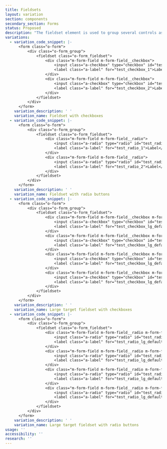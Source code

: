```yaml
---
title: Fieldsets
layout: variation
section: components
secondary_section: Forms
status: Proposed
description: "The fieldset element is used to group several controls as well as labels within a web form. The fieldset includes:\n\n* Legend\n* Block helper text (if necessary)\n* Inline labels\n* Set of controls\n\nMore information can be found at:\n* http://cfpb.github.io/design-manual/page-components/form-fields.html\t\n* https://cfpb.github.io/capital-framework/components/cf-forms/#fieldsets\n\n*NOTE: The code doesn't match description in that the code doesn't include a legend, block helper text, or inline labels."
variations:
  - variation_code_snippet: |-
      <form class="o-form">
          <div class="o-form_group">
              <fieldset class="o-form_fieldset">
                  <div class="m-form-field m-form-field__checkbox">
                      <input class="a-checkbox" type="checkbox" id="test_checkbox_1" name="test_checkbox">
                      <label class="a-label" for="test_checkbox_1">Label</label>
                  </div>
                  <div class="m-form-field m-form-field__checkbox">
                      <input class="a-checkbox" type="checkbox" id="test_checkbox_2" name="test_checkbox">
                      <label class="a-label" for="test_checkbox_2">Label</label>
                  </div>
              </fieldset>
          </div>
      </form>
    variation_description: ' '
    variation_name: Fieldset with checkboxes
  - variation_code_snippet: |-
      <form class="o-form">
          <div class="o-form_group">
              <fieldset class="o-form_fieldset">
                  <div class="m-form-field m-form-field__radio">
                      <input class="a-radio" type="radio" id="test_radio_1" name="test_radio">
                      <label class="a-label" for="test_radio_1">Label</label>
                  </div>
                  <div class="m-form-field m-form-field__radio">
                      <input class="a-radio" type="radio" id="test_radio_2" name="test_radio">
                      <label class="a-label" for="test_radio_2">Label</label>
                  </div>
              </fieldset>
          </div>
      </form>
    variation_description: ' '
    variation_name: Fieldset with radio buttons
  - variation_code_snippet: |-
      <form class="o-form">
          <div class="o-form_group">
              <fieldset class="o-form_fieldset">
                  <div class="m-form-field m-form-field__checkbox m-form-field__lg-target">
                      <input class="a-checkbox" type="checkbox" id="test_checkbox_lg_default_1">
                      <label class="a-label" for="test_checkbox_lg_default_1">Label</label>
                  </div>
                  <div class="m-form-field m-form-field__checkbox m-form-field__lg-target">
                      <input class="a-checkbox" type="checkbox" id="test_checkbox_lg_default_2">
                      <label class="a-label" for="test_checkbox_lg_default_2">Label</label>
                  </div>
                  <div class="m-form-field m-form-field__checkbox m-form-field__lg-target">
                      <input class="a-checkbox" type="checkbox" id="test_checkbox_lg_default_3">
                      <label class="a-label" for="test_checkbox_lg_default_3">Label</label>
                  </div>
                  <div class="m-form-field m-form-field__checkbox m-form-field__lg-target">
                      <input class="a-checkbox" type="checkbox" id="test_checkbox_lg_default_4">
                      <label class="a-label" for="test_checkbox_lg_default_4">Label</label>
                  </div>
              </fieldset>
          </div>
      </form>
    variation_description: ' '
    variation_name: Large target fieldset with checkboxes
  - variation_code_snippet: |-
      <form class="o-form">
          <div class="o-form_group">
              <fieldset class="o-form_fieldset">
                  <div class="m-form-field m-form-field__radio m-form-field__lg-target">
                      <input class="a-radio" type="radio" id="test_radio_lg_default_1" name="radio-fieldset">
                      <label class="a-label" for="test_radio_lg_default_1">Label</label>
                  </div>
                  <div class="m-form-field m-form-field__radio m-form-field__lg-target">
                      <input class="a-radio" type="radio" id="test_radio_lg_default_2" name="radio-fieldset">
                      <label class="a-label" for="test_radio_lg_default_2">Label</label>
                  </div>
                  <div class="m-form-field m-form-field__radio m-form-field__lg-target">
                      <input class="a-radio" type="radio" id="test_radio_lg_default_3" name="radio-fieldset">
                      <label class="a-label" for="test_radio_lg_default_3">Label</label>
                  </div>
                  <div class="m-form-field m-form-field__radio m-form-field__lg-target">
                      <input class="a-radio" type="radio" id="test_radio_lg_default_4" name="radio-fieldset">
                      <label class="a-label" for="test_radio_lg_default_4">Label</label>
                  </div>
              </fieldset>
          </div>
      </form>
    variation_description: ' '
    variation_name: Large target fieldset with radio buttons
usage: ''
accessibility: ''
research: ''
---
```


